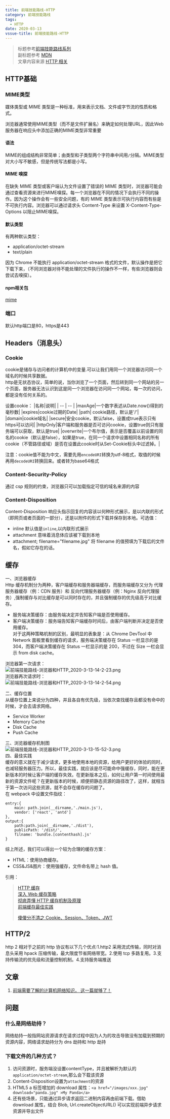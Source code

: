 ```yaml
---
title: 前端技能路线-HTTP
category: 前端技能路线
tags:
  - HTTP
date: 2020-03-13
vssue-title: 前端技能路线-HTTP
---
```


> 标题参考[前端技能路线系列](https://roadmap.sh/frontend)  
> 副标题参考 [MDN](https://developer.mozilla.org/zh-CN/docs/Web/HTTP)  
> 文章内容来源 [HTTP 相关](https://juejin.im/post/5dafa3d35188257b1549bad1#heading-12)

## HTTP基础
### MIME类型

媒体类型或 MIME 类型是一种标准，用来表示文档、文件或字节流的性质和格式。  

浏览器通常使用MIME类型（而不是文件扩展名）来确定如何处理URL，因此Web服务器在响应头中添加正确的MIME类型非常重要
#### 语法
MIME的组成结构非常简单；由类型和子类型两个字符串中间用`/`分隔。MIME类型对大小写不敏感，但是传统写法都是小写。
#### MIME 嗅探
在缺失 MIME 类型或客户端认为文件设置了错误的 MIME 类型时，浏览器可能会通过查看资源来进行MIME嗅探。每一个浏览器在不同的情况下会执行不同的操作。因为这个操作会有一些安全问题，有的 MIME 类型表示可执行内容而有些是不可执行内容。浏览器可以通过请求头 Content-Type 来设置 X-Content-Type-Options 以阻止MIME嗅探。
#### 默认类型
有两种默认类型：
- application/octet-stream
- text/plain

因为 Chrome 不能执行 application/octet-stream 格式的文件，默认操作是把它下载下来，（不同浏览器对待不能处理的文件执行的操作不一样，有些浏览器则会尝试去嗅探）。
#### npm相关包
[mime](https://www.npmjs.com/package/mime)

### 端口

默认http端口是80，https是443

## Headers（消息头）
### Cookie
cookie是储存与访问者的计算机中的变量.可以让我们用同一个浏览器访问同一个域名的时候共享数据。  
http是无状态协议，简单的说，当你浏览了一个页面，然后转到同一个网站的另一个页面，服务器无法认识到这是同一个浏览器在访问同一个网站，每一次的访问，都是没有任何关系的。

设置cookie：
|名称|说明|
| -- | -- |
|maxAge|一个数字表述从Date.now()得到的毫秒数|
|expires|cookie过期的Date|
|path| cookie路径，默认是'/'|
|domain|cookie域名|
|secure|安全cookie，默认false，设置成true表示只有https可以访问|
|httpOnly|客户端和服务器是否可访问cookie，设置true则只有服务端可以获取，默认是true|
|overwrite|一个布尔值，表示是否覆盖以前设置的同名的cookie（默认是false），如果是true，在同一个请求中设置相同名称的所有cookie（不管路径或域）是否在设置此cookie时从Set-Cookie标头中过滤掉。|

注意：cookie值不能为中文，需要先用`encodeURI`转换为utf-8格式，取值的时候再用`decodeURI`转换回来。或者转为base64格式  
### Content-Security-Policy

通过 csp 规则的约束，浏览器只可以加载指定可信的域名来源的内容 ​​​
### Content-Disposition
Content-Disposition 响应头指示回复的内容该以何种形式展示，是以内联的形式（即网页或者页面的一部分），还是以附件的形式下载并保存到本地。可选值：

- inline 默认值是`inline`,以内联形式展示
- attachment 意味着消息体应该被下载到本地
- attachment; filename="filename.jpg" 将 filename 的值预填为下载后的文件名，假如它存在的话。

## 缓存

一、浏览器缓存  
Http 缓存机制分为两种，客户端缓存和服务器端缓存，而服务端缓存又分为 代理服务器缓存（例：CDN 服务）和 反向代理服务器缓存（例：Nginx 反向代理服务）,强制缓存与对比缓存是可以同时存在的，并且强制缓存的优先级高于对比缓存。

- 服务端决策缓存：由服务端决定并告知客户端是否使用缓存。
- 客户端决策缓存：服务端告知客户端缓存时间后，由客户端判断并决定是否使用缓存。  
  对于这两种策略机制的区别，最明显的表象是：从 Chrome DevTool 中 Network 面板里看到缓存的请求，服务端决策缓存在 Status 一栏显示的是 304，而客户端决策缓存在 Status 一栏显示的是 200，不过在 Size 一栏会显示 from disk cache。  


浏览器第一次请求：  
![前端技能路线-浏览器和HTTP_2020-3-13-14-2-23.png](https://blog-pic.oss-cn-beijing.aliyuncs.com/前端技能路线-浏览器和HTTP_2020-3-13-14-2-23.png)  
浏览器再次请求时：  
![前端技能路线-浏览器和HTTP_2020-3-13-14-2-54.png](https://blog-pic.oss-cn-beijing.aliyuncs.com/前端技能路线-浏览器和HTTP_2020-3-13-14-2-54.png)

二、缓存位置  
从缓存位置上来说分为四种，并且各自有优先级，当依次查找缓存且都没有命中的时候，才会去请求网络。

- Service Worker
- Memory Cache
- Disk Cache
- Push Cache

三、浏览器缓存机制图 ![前端技能路线-浏览器和HTTP_2020-3-13-15-52-3.png](https://blog-pic.oss-cn-beijing.aliyuncs.com/前端技能路线-浏览器和HTTP_2020-3-13-15-52-3.png)  
四、最佳实践  
缓存的意义就在于减少请求，更多地使用本地的资源，给用户更好的体验的同时，也减轻服务器压力。所以，最佳实践，就应该是尽可能命中强缓存，同时，能在更新版本的时候让客户端的缓存失效。在更新版本之后，如何让用户第一时间使用最新的资源文件呢？在更新版本的时候，顺便把静态资源的路径改了，这样，就相当于第一次访问这些资源，就不会存在缓存的问题了。  
在 webpack 中设置文件指纹：

```
entry:{
    main: path.join(__dirname,'./main.js'),
    vendor: ['react', 'antd']
},
output:{
    path:path.join(__dirname,'./dist'),
    publicPath: '/dist/',
    filname: 'bundle.[contenthash].js'
}
```

综上所述，我们可以得出一个较为合理的缓存方案：

- HTML：使用协商缓存。
- CSS&JS&图片：使用强缓存，文件命名带上 hash 值。

引用：

> [HTTP 缓存](https://developer.mozilla.org/zh-CN/docs/Web/HTTP/Caching_FAQ)  
> [深入 Web 缓存策略](https://e-lim.cn/20181010/)  
> [彻底弄懂 HTTP 缓存机制及原理](https://www.cnblogs.com/chenqf/p/6386163.html)  
> [前端缓存最佳实践](https://juejin.im/post/5c136bd16fb9a049d37efc47#heading-5)
>
> [傻傻分不清之 Cookie、Session、Token、JWT](https://juejin.cn/post/6844904034181070861)

## HTTP/2

http 2 相对于之前的 http 协议有以下几个优点:1.http2 采用流式传输，同时对消息头采用 hpack 压缩传输，最大限度节省网络带宽。2.使用 tcp 多路复用。3.支持传输流的优先级和流量控制机制。4.支持服务端推送 ​​​​

##  文章

1. [前端需要了解的计算机网络知识， 这一篇就够了！](https://juejin.cn/post/6844904079974465544)

## 问题

### 什么是网络劫持？

网络劫持一般指网站资源请求在请求过程中因为人为的攻击导致没有加载到预期的资源内容，网络请求劫持分为 dns 劫持和 http 劫持 ​​​​
### 下载文件的几种方式？
1. 访问资源时，服务端没设置contentType，并且被解析为默认的`application/octet-stream`,那么会下载该资源
2. Content-Disposition设置为`attachment`的资源
3. HTML5 a 标签增加的 download 属性：`<a href="/images/xxx.jpg" download="panda.jpg" >My Panda</a>`
4. 还有些场景，只能通过异步请求返回二进制内容再由前端下载。借助 download 属性，结合 Blob, Url.createObjectURL() 可以实现前端异步请求资源并导出文件
